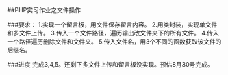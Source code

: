 ##PHP实习作业之文件操作

###要求：
    1.实现一个留言板，用文件保存留言内容。
    2.用类封装，实现单文件和多文件上传。
    3.传入一个文件路径，遍历输出改文件夹下的所有文件。
    4.传入一个路径遍历删除文件和文件夹。
    5.传入文件名，用3个不同的函数获取该文件的后缀名。

###进度
   完成3,4,5。还剩下多文件上传和留言板没实现。预估8月30号完成。